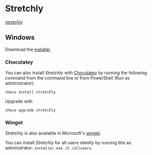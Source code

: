 # Stretchly

[stretchly](https://hovancik.net/stretchly/)

## Windows

Download the [installer](https://github.com/hovancik/stretchly/releases/download/v1.6.0/Stretchly.Setup.1.6.0.exe).

### Chocolatey

You can also install *Stretchly* with [Chocolatey](https://chocolatey.org/) by running the following command from the command line or from PowerShell (Run as administrator).

```
choco install stretchly
```

Upgrade with

```
choco upgrade stretchly
```

### Winget

Stretchly is also available in Microsoft's [winget](https://docs.microsoft.com/en-us/windows/package-manager/winget/).

You can install *Stretchly* for all users silently by running this as administrator: `installer.exe /S /allusers`.